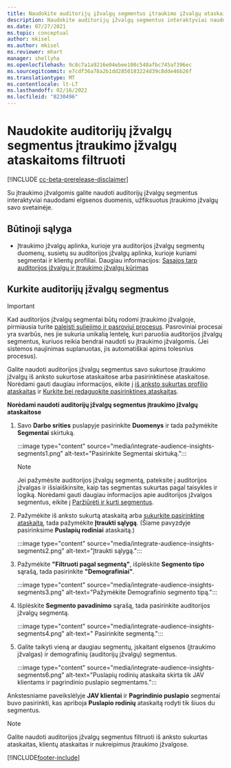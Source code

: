 ```yaml
---
title: Naudokite auditorijų įžvalgų segmentus įtraukimo įžvalgų ataskaitoms filtruoti
description: Naudokite auditorijų įžvalgų segmentus interaktyviai naudodami elgsenos duomenis, užfiksuotus įtraukimo įžvalgų kliento svetainėje.
ms.date: 07/27/2021
ms.topic: conceptual
author: mkisel
ms.author: mkisel
ms.reviewer: mhart
manager: shellyha
ms.openlocfilehash: 9c8c7a1a9216e04ebee100c548afbc745af396ec
ms.sourcegitcommit: e7cdf36a78a2b1dd2850183224d39c8dde46b26f
ms.translationtype: MT
ms.contentlocale: lt-LT
ms.lasthandoff: 02/16/2022
ms.locfileid: "8230496"
---
```

# <a name="use-audience-insights-segments-to-filter-engagement-insights-reports"></a>Naudokite auditorijų įžvalgų segmentus įtraukimo įžvalgų ataskaitoms filtruoti

[!INCLUDE [cc-beta-prerelease-disclaimer](includes/cc-beta-prerelease-disclaimer.md)]

Su įtraukimo įžvalgomis galite naudoti auditorijų įžvalgų segmentus interaktyviai naudodami elgsenos duomenis, užfiksuotus įtraukimo įžvalgų savo svetainėje.

## <a name="prerequisite"></a>Būtinoji sąlyga

- Įtraukimo įžvalgų aplinka, kurioje yra auditorijos įžvalgų segmentų duomenų, susietų su auditorijos įžvalgų aplinka, kurioje kuriami segmentai ir klientų profiliai. Daugiau informacijos: [Sąsajos tarp auditorijos įžvalgų ir įtraukimo įžvalgų kūrimas](integrate-audience-insights-engagement-insights.md)

## <a name="create-audience-insights-segments"></a>Kurkite auditorijų įžvalgų segmentus 

> [!IMPORTANT]
> Kad auditorijos įžvalgų segmentai būtų rodomi įtraukimo įžvalgoje, pirmiausia turite [paleisti suliejimo ir pasroviui procesus](../audience-insights/merge-entities.md). Pasroviniai procesai yra svarbūs, nes jie sukuria unikalią lentelę, kuri paruošia auditorijos įžvalgų segmentus, kuriuos reikia bendrai naudoti su įtraukimo įžvalgomis. (Jei sistemos naujinimas suplanuotas, jis automatiškai apims tolesnius procesus).

Galite naudoti auditorijos įžvalgų segmentus savo sukurtose įtraukimo įžvalgų iš anksto sukurtose ataskaitose arba pasirinktinėse ataskaitose. Norėdami gauti daugiau informacijos, eikite į [iš anksto sukurtas profilio ataskaitas](profile-reports.md) ir [Kurkite bei redaguokite pasirinktines ataskaitas](custom-reports.md).

**Norėdami naudoti auditorijų įžvalgų segmentus įtraukimo įžvalgų ataskaitose**

1. Savo **Darbo srities** puslapyje pasirinkite **Duomenys** ir tada pažymėkite **Segmentai** skirtuką.

    :::image type="content" source="media/integrate-audience-insights-segments1.png" alt-text="Pasirinkite Segmentai skirtuką.":::

   >[!NOTE]
   > Jei pažymėsite auditorijos įžvalgų segmentą, pateksite į auditorijos įžvalgas ir išsiaiškinsite, kaip tas segmentas sukurtas pagal taisykles ir logiką. Norėdami gauti daugiau informacijos apie auditorijos įžvalgos segmentus, eikite į [Paržiūrėti ir kurti segmentus](../audience-insights/segments.md).

2. Pažymėkite iš anksto sukurtą ataskaitą arba [sukurkite pasirinktinę ataskaitą](custom-reports.md), tada pažymėkite **Įtraukti sąlygą**. (Šiame pavyzdyje pasirinksime **Puslapių rodiniai** ataskaitą.)

    :::image type="content" source="media/integrate-audience-insights-segments2.png" alt-text="Įtraukti sąlygą.":::

3. Pažymėkite **"Filtruoti pagal segmentą"**, išplėskite **Segmento tipo** sąrašą, tada pasirinkite **"Demografiniai"**.

    :::image type="content" source="media/integrate-audience-insights-segments3.png" alt-text="Pažymėkite Demografinio segmento tipą.":::

4. Išplėskite **Segmento pavadinimo** sąrašą, tada pasirinkite auditorijos įžvalgų segmentą.

    :::image type="content" source="media/integrate-audience-insights-segments4.png" alt-text=" Pasirinkite segmentą.":::

5. Galite taikyti vieną ar daugiau segmentų, įskaitant elgsenos (įtraukimo įžvalgas) ir demografinių (auditorijų įžvalgų) segmentus. 

    :::image type="content" source="media/integrate-audience-insights-segments6.png" alt-text="Puslapių rodinių ataskaita skirta tik JAV klientams ir pagrindinio puslapio segmentams.":::

Ankstesniame paveikslėlyje **JAV klientai** ir **Pagrindinio puslapio** segmentai buvo pasirinkti, kas apriboja **Puslapio rodinių** ataskaitą rodyti tik šiuos du segmentus. 


>[!NOTE]
> Galite naudoti auditorijos įžvalgų segmentus filtruoti iš anksto sukurtas ataskaitas, klientų ataskaitas ir nukreipimus įtraukimo įžvalgose. 


[!INCLUDE[footer-include](../includes/footer-banner.md)]